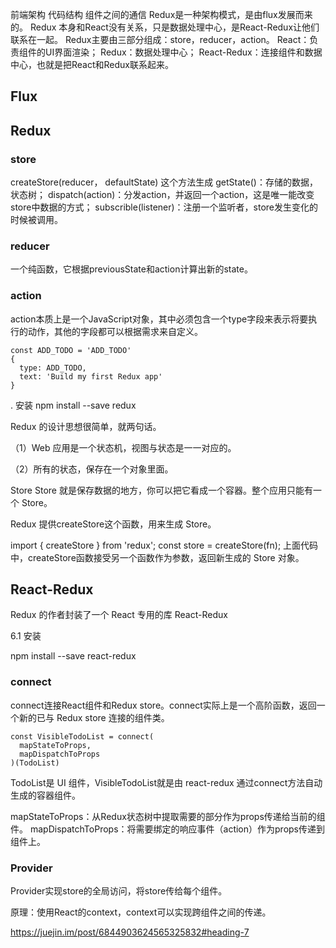 前端架构
代码结构
组件之间的通信
Redux是一种架构模式，是由flux发展而来的。
Redux 本身和React没有关系，只是数据处理中心，是React-Redux让他们联系在一起。
Redux主要由三部分组成：store，reducer，action。
React：负责组件的UI界面渲染；
Redux：数据处理中心；
React-Redux：连接组件和数据中心，也就是把React和Redux联系起来。

##  Flux

## Redux

### store
createStore(reducer， defaultState) 这个方法生成
getState()：存储的数据，状态树；
dispatch(action)：分发action，并返回一个action，这是唯一能改变store中数据的方式；
subscrible(listener)：注册一个监听者，store发生变化的时候被调用。

### reducer
一个纯函数，它根据previousState和action计算出新的state。

### action
action本质上是一个JavaScript对象，其中必须包含一个type字段来表示将要执行的动作，其他的字段都可以根据需求来自定义。
```
const ADD_TODO = 'ADD_TODO'
{
  type: ADD_TODO,
  text: 'Build my first Redux app'
}

```


. 安装
npm install --save redux

Redux 的设计思想很简单，就两句话。

（1）Web 应用是一个状态机，视图与状态是一一对应的。

（2）所有的状态，保存在一个对象里面。


Store
Store 就是保存数据的地方，你可以把它看成一个容器。整个应用只能有一个 Store。

Redux 提供createStore这个函数，用来生成 Store。


import { createStore } from 'redux';
const store = createStore(fn);
上面代码中，createStore函数接受另一个函数作为参数，返回新生成的 Store 对象。


##  React-Redux
Redux 的作者封装了一个 React 专用的库 React-Redux

6.1 安装

npm install --save react-redux

### connect
connect连接React组件和Redux store。connect实际上是一个高阶函数，返回一个新的已与 Redux store 连接的组件类。
```
const VisibleTodoList = connect(
  mapStateToProps,
  mapDispatchToProps
)(TodoList)
```

TodoList是 UI 组件，VisibleTodoList就是由 react-redux 通过connect方法自动生成的容器组件。

mapStateToProps：从Redux状态树中提取需要的部分作为props传递给当前的组件。
mapDispatchToProps：将需要绑定的响应事件（action）作为props传递到组件上。

### Provider
Provider实现store的全局访问，将store传给每个组件。

原理：使用React的context，context可以实现跨组件之间的传递。

https://juejin.im/post/6844903624565325832#heading-7